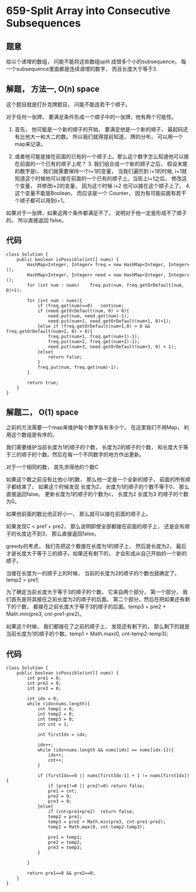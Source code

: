 # 659-Split Array into Consecutive Subsequences

## 题意
给以个递增的数组， 问能不能将这些数组split 成很多个小的subsequence， 每一个subsequence里面都是连续递增的数字， 而且长度大于等于3.

## 解题， 方法一, O(n) space
这个题目就是打扑克牌题目， 问能不能连若干个顺子。

对于任何一张牌， 要满足条件形成一个顺子中的一张牌，他有两个可能性。 

1. 首先， 他可能是一个新的顺子的开始， 要满足他是一个新的顺子， 最起码还有比他大一和大二的数。 所以我们就得提前知道， 牌的分布， 可以用一个map来记录。

2. 或者他可能是接在前面的已有的一个顺子上。那么这个数字怎么知道他可以接在前面的一个已有的顺子上呢？ 
	3. 	我们组合成一个新的顺子之后， 假设末尾的数字是i， 我们就需要保持一个i+1的变量， 当我们遍历到 i+1的时候, i+1就知道这个时候他可以接在前面的一个已有的顺子上。当街上i+1之后， 修改这个变量， 并修改i+2的变量， 因为这个时候 i+2 也可以接在这个顺子上了。
	4. 这个变量不能是Boolean， 而应该是一个 Counter， 因为有可能前面有若干个顺子都可以用到i+1。


如果对于一张牌，如果这两个条件都满足不了， 说明对于他一定是形成不了顺子的。 所以直接返回 false。

## 代码
```
class Solution {
    public boolean isPossible(int[] nums) {
        HashMap<Integer, Integer> freq = new HashMap<Integer, Integer>();
        HashMap<Integer, Integer> need = new HashMap<Integer, Integer>();
        for (int num : nums)    freq.put(num, freq.getOrDefault(num, 0)+1);
        
        for (int num : nums){
            if (freq.get(num)==0)   continue;
            if (need.getOrDefault(num, 0) > 0){
                need.put(num, need.get(num)-1);
                need.put(num+1, need.getOrDefault(num+1, 0)+1);
            }else if (freq.getOrDefault(num+1,0) > 0 && freq.getOrDefault(num+2, 0) > 0){
                freq.put(num+1, freq.get(num+1)-1);
                freq.put(num+2, freq.get(num+2)-1);
                need.put(num+3, need.getOrDefault(num+3, 0) + 1);
            }else{
                return false;
            }
            freq.put(num, freq.get(num)-1);
        }
        
        return true;
    }
}
```

## 解题二， O(1) space
之前的方法需要一个map来维护每个数字各有多少个。 在这里我们不用Map， 利用这个数组是有序的。

我们需要维护当前长度为1的顺子的个数， 长度为2的顺子的个数， 和长度大于等于三的顺子的个数。然后在每一个不同数字的地方作出更新。

对于一个相同的数， 首先求得他的个数C

如果这个数之前没有比他小1的数， 那么他一定是一个全新的顺子， 前面的所有顺子都结束了。 如果这个时候发现 长度为2， 长度为1的顺子的个数不等于0， 那么直接返回false。 更新长度为1的顺子的个数为c， 长度为2 长度为3 的顺子的个数为0。

如果他前面的数比他正好小一， 那么就可以接在前面的顺子上。

如果发现C < pre1 + pre2， 那么说明即使全部都接在前面的顺子上， 还是会有顺子的长度达不到3， 那么直接返回false。

greedy的考虑， 我们先把这个数接在长度为1的顺子上， 然后是长度为2， 最后才是长度大于等于三的顺子。如果还有剩下的， 才会形成从自己开始的一个新的顺子。

当接在长度为一的顺子上的时候， 当前的长度为2的顺子的个数也就确定了。temp2 = pre1;

为了确定当前长度大于等于3的顺子的个数， 它来自两个部分， 第一个部分， 我们首先是将其接在之前长度为2的顺子的后面。 第二个部分，然后在把如果还有剩下的个数， 都接在之前长度大于等于3的顺子的后面。temp3 = pre2 + Math.min(pre3, cnt-pre1-pre2)。

如果这个时候， 我们都接在了之前的顺子上， 发现还有剩下的， 那么剩下的就是 当前长度为1的顺子的个数。temp1 = Math.max(0, cnt-temp2-temp3);

## 代码
```
class Solution {
    public boolean isPossible(int[] nums) {
        int pre1 = 0;
        int pre2 = 0;
        int pre3 = 0;
        
        int idx = 0;
        while (idx<nums.length){
            int temp1 = 0;
            int temp2 = 0;
            int temp3 = 0;
            int cnt = 1;
            
            int firstIdx = idx;
            
            idx++;
            while (idx<nums.length && nums[idx] == nums[idx-1]){
                idx++;
                cnt++;
            }
            
            if (firstIdx==0 || nums[firstIdx-1] + 1 != nums[firstIdx]){
                if (pre1!=0 || pre2!=0) return false;
                pre1 = cnt;
                pre2 = 0;
                pre3 = 0;
            }else{
                if (cnt<pre1+pre2)  return false;
                temp2 = pre1;
                temp3 = pre2 + Math.min(pre3, cnt-pre1-pre2);
                temp1 = Math.max(0, cnt-temp2-temp3);  
            
                pre1 = temp1;
                pre2 = temp2;
                pre3 = temp3;
            }
            
        }
        
        return pre1==0 && pre2==0;
    }
}
```
